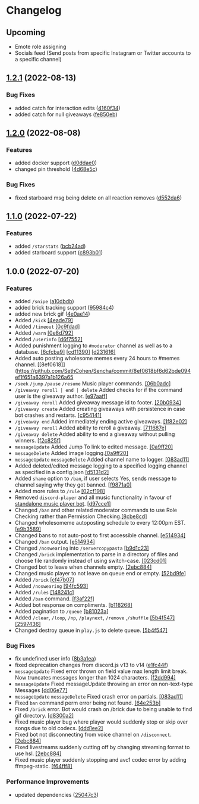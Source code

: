 # Changelog

## Upcoming

- Emote role assigning
- Socials feed (Send posts from specific Instagram or Twitter accounts to a specific channel)

## [1.2.1](https://github.com/SethCohen/Sencha/compare/v1.2.0...v1.2.1) (2022-08-13)


### Bug Fixes

* added catch for interaction edits ([4160f34](https://github.com/SethCohen/Sencha/commit/4160f34324604c888e2371b04db69fe3329cc7dd))
* added catch for null giveaways ([fe850eb](https://github.com/SethCohen/Sencha/commit/fe850eb486eefb8d3610867b9c4dec306b50bb83))

## [1.2.0](https://github.com/SethCohen/Sencha/compare/v1.1.0...v1.2.0) (2022-08-08)


### Features

* added docker support ([d0ddae0](https://github.com/SethCohen/Sencha/commit/d0ddae0a7ff710d622349f4e5c0ab5c1f0f82c97))
* changed pin threshold ([4d68e5c](https://github.com/SethCohen/Sencha/commit/4d68e5caa373cecaa404fff080381969c2de9b41))


### Bug Fixes

* fixed starboard msg being delete on all reaction removes ([d552da6](https://github.com/SethCohen/Sencha/commit/d552da6b8a9d59ffebb9b1db8a2e2a8b4b6f8c62))

## [1.1.0](https://github.com/SethCohen/Sencha/compare/v1.0.0...v1.1.0) (2022-07-22)


### Features

* added `/starstats` ([bcb24ad](https://github.com/SethCohen/Sencha/commit/bcb24add49519b3849977525619f1f7e6c29f932))
* added starboard support ([c893b01](https://github.com/SethCohen/Sencha/commit/c893b01bfc7510ffeff4abca840b7c7685ffb0ae))

## 1.0.0 (2022-07-20)


### Features

* added `/snipe` ([a10dbdb](https://github.com/SethCohen/Sencha/commit/a10dbdb229275a04d9a94547a4dc1d9202b29fa5))
* added brick tracking support ([95984c4](https://github.com/SethCohen/Sencha/commit/95984c485234b439fb5db3e44634c3453153f66a))
* added new brick gif ([4e0ae14](https://github.com/SethCohen/Sencha/commit/4e0ae1467709768ee7bb0050e83157f78a7de7df))
* Added `/kick` [[4eade79]](https://github.com/SethCohen/Sencha/commit/4eade79ecffcff99cd00244aea90b7a1239f4209)
* Added `/timeout` [[0c9fdad]](https://github.com/SethCohen/Sencha/commit/0c9fdadb6e63d7bf93006d8320cab2940a065ad3)
* Added `/warn` [[0e8d792]](https://github.com/SethCohen/Sencha/commit/0e8d792352abf7496ffbdd99648c3bafa6c238a0)
* Added `/userinfo` [[d6f7552]](https://github.com/SethCohen/Sencha/commit/d6f7552a1885c7efc6aa711c11e6fbfc0eb2c4c5)
* Added punishment logging to `#moderator` channel as well as to a database. [[6cfcba9]](https://github.com/SethCohen/Sencha/commit/6cfcba9ab3d3f47f7171099e39bb22f41fa17d95) [[cd11390]](https://github.com/SethCohen/Sencha/commit/cd11390ba767a45365fd607488e38bf07017d1ab) [[d231616]](https://github.com/SethCohen/Sencha/commit/d2316164b5bdc53cf8a66d15b771d175e9fd5067)
* Added auto posting wholesome memes every 24 hours to #memes channel. [[8ef0618]](https://github.com/SethCohen/Sencha/commit/8ef0618bf6d62bde094ef1f651a6397a1b126a65
* `/seek` `/jump` `/pause` `/resume` Music player commands. [[06b0adc]](https://github.com/SethCohen/Sencha/commit/06b0adc128ec6ca02a933426548f664dec06f721)
* `/giveaway reroll | end | delete` Added checks for if the command user is the giveaway author. [[e97aaff]](https://github.com/SethCohen/Sencha/commit/e97aaff9b084419e6181e878dddb3b88efac228a)
* `/giveaway reroll` Added giveaway message id to footer. [[20b0934]](https://github.com/SethCohen/Sencha/commit/20b0934c8c4db27d5dd4ed6ecf5c0f7326bb363d)
* `/giveaway create` Added creating giveaways with persistence in case bot crashes and restarts. [[c954141]](https://github.com/SethCohen/Sencha/commit/c9541413e3dfefa3af20c89f58f469034589eefb)
* `/giveaway end` Added immediately ending active giveaways. [[1f82e02]](https://github.com/SethCohen/Sencha/commit/1f82e02cb5bccd278c48f20348438bba95fb4fb9)
* `/giveaway reroll` Added ability to reroll a giveaway. [[711687e]](https://github.com/SethCohen/Sencha/commit/711687e069c494b96593f62a2341d4089ea85c21)
* `/giveaway delete` Added ability to end a giveaway without pulling winners. [[f2c825f]](https://github.com/SethCohen/Sencha/commit/f2c825f688bb219f6a445bce06b4d5c2066214b1)
* `messageUpdate` Added Jump To link to edited message. [[0a9ff20]](https://github.com/SethCohen/Sencha/commit/0a9ff20c148684cf0fbdbd349d2c261c423f45ed)
* `messageDelete` Added image logging.[[0a9ff20]](https://github.com/SethCohen/Sencha/commit/0a9ff20c148684cf0fbdbd349d2c261c423f45ed)
* `messageUpdate` `messageDelete` Added channel name to logger. [[083ad11]](https://github.com/SethCohen/Sencha/commit/083ad11c3eae2c789627e1b3fbd228fa02fff7b9)
* Added deleted/edited message logging to a specified logging channel as specified in a config.json [[d5131d2]](https://github.com/SethCohen/Sencha/commit/d5131d29fe384906d4fe99bcda32d39c0247040c)
* Added `shame` option to `/ban`, if user selects Yes, sends message to channel saying why they got banned. [[f9871a0]](https://github.com/SethCohen/Sencha/commit/f9871a085f3f745a4b4ab4eab044efef5b6159c5)
* Added more rules to `/rule` [[02cf198]](https://github.com/SethCohen/Sencha/commit/02cf198789933ef960839559376f80b9b3a13df7)
* Removed `discord-player` and all music functionality in favour of [standalone music player bot](https://github.com/SethCohen/Loudred). [[d97cce1]](https://github.com/SethCohen/Sencha/commit/d97cce14e1513850fc6dac89035685020b3fcb12)
* Changed `/ban` and other related moderator commands to use Role Checking rather than Permission Checking.[[8cbe8cd]](https://github.com/SethCohen/Sencha/commit/8cbe8cdb221b68136cc087d5400a6d0adb8bf253)
* Changed wholesomeme autoposting schedule to every 12:00pm EST. [[e9b3589]](https://github.com/SethCohen/Sencha/commit/e9b358909b3dd975e6daa091fce3119e91410f36)
* Changed bans to not auto-post to first accessible channel. [[e514934]](https://github.com/SethCohen/Sencha/commit/e5149340eac75f4e4917622cb53e28234053d43a)
* Changed `/ban` output. [[e514934]](https://github.com/SethCohen/Sencha/commit/e5149340eac75f4e4917622cb53e28234053d43a)
* Changed `/noswearing` into `/servercopypasta` [[b9d1c23]](https://github.com/SethCohen/Sencha/commit/b9d1c23578d47c7c53202de49fe2236596aaaee7)
* Changed `/brick` implementation to parse in a directory of files and choose file randomly instead of using switch-case. [[023cd01]](https://github.com/SethCohen/Sencha/commit/023cd0145ee34cc16f93a339db4f11b85d52cddd)
* Changed bot to leave when channels empty. [[2ebc884]](https://github.com/SethCohen/Sencha/commit/2ebc884ca3c52ce5f3073ecd06c99bce4007237a)
* Changed music player to not leave on queue end or empty. [[52bd9fe]](https://github.com/SethCohen/Sencha/commit/52bd9fec8acdb8596a6ebfa353556ee87bdfd15e)
* Added `/brick` [[cf47b07]](https://github.com/SethCohen/Sencha/commit/cf47b07c06bd08432e6c2cc13bd761e068aed5c2)
* Added `/noswearing` [[94fc593]](https://github.com/SethCohen/Sencha/commit/94fc5936ccdd522c34d05789a97b0d2ba4a04aab)
* Added `/rules` [[148241c]](https://github.com/SethCohen/Sencha/commit/148241ce53e212836bc0584d39a287949aa92d0b)
* Added `/ban` command. [[f3af22f]](https://github.com/SethCohen/Sencha/commit/f3af22f6d635ad0a7551dee337ffa4a3e227e61d)
* Added bot response on compliments. [[b118268]](https://github.com/SethCohen/Sencha/commit/b1182681087aa25845524058a85f894fabffcc11)
* Added pagination to `/queue` [[b81023a]](https://github.com/SethCohen/Sencha/commit/b81023a46258e9d4dace6df88c20376ada7df470)
* Added `/clear`, `/loop`, `/np`, `/playnext`, `/remove` ,`/shuffle` [[5b4f547]](https://github.com/SethCohen/Sencha/commit/5b4f547115e65cdad1171a80ce1ed3c779fca0d3) [[2597436]](https://github.com/SethCohen/Sencha/commit/2597436f4725908b70bf787b5fcdf65b48a64a49)
* Changed destroy queue in `play.js` to delete queue. [[5b4f547]](https://github.com/SethCohen/Sencha/commit/5b4f547115e65cdad1171a80ce1ed3c779fca0d3)


### Bug Fixes

* fix undefined user info ([8b3a1ea](https://github.com/SethCohen/Sencha/commit/8b3a1ea14a372e09b91131870baaa29bed51f1ff))
* fixed deprecation changes from discord.js v13 to v14 ([e1fc44f](https://github.com/SethCohen/Sencha/commit/e1fc44f95d38f852b4b4dcd287836f384733cfad))
* `messageUpdate` Fixed error thrown on field value max length limit break. Now truncates messages longer than 1024 characters. [[f2dd994]](https://github.com/SethCohen/Sencha/commit/f2dd994be3c58fbca7b2889218e57e6a837577de)
* `messageUpdate` Fixed messageUpdate throwing an error on non-text-type Messages [[dd06e77]](https://github.com/SethCohen/Sencha/commit/dd06e77663a68688636a857336d6873797df1e8e)
* `messageUpdate` `messageDelete` Fixed crash error on partials. [[083ad11]](https://github.com/SethCohen/Sencha/commit/083ad11c3eae2c789627e1b3fbd228fa02fff7b9)
* Fixed `ban` command perm error being not found. [[64e253b]](https://github.com/SethCohen/Sencha/commit/64e253bffbea9a9b3a15a3ca8cc28f302d3adc88)
* Fixed `/brick` error. Bot would crash on /brick due to being unable to find gif directory. [[d8300a2]](https://github.com/SethCohen/Sencha/commit/d8300a2df664d8c3f6ab3aa0761ab3ad0d6893f6)
* Fixed music player bug where player would suddenly stop or skip over songs due to old codecs. [[ddd1ee2]](https://github.com/SethCohen/Sencha/commit/ddd1ee28c94e677787bc81b69eb21c570685f3e3)
* Fixed bot not disconnecting from voice channel on `/disconnect`. [[2ebc884]](https://github.com/SethCohen/Sencha/commit/2ebc884ca3c52ce5f3073ecd06c99bce4007237a)
* Fixed livestreams suddenly cutting off by changing streaming format to use hsl. [[2ebc884]](https://github.com/SethCohen/Sencha/commit/2ebc884ca3c52ce5f3073ecd06c99bce4007237a)
* Fixed music player suddenly stopping and avc1 codec error by adding ffmpeg-static. [[f64fff8]](https://github.com/SethCohen/Sencha/commit/f64fff8afee7b4070d672b8c8f38dd56ff6fc367)


### Performance Improvements

* updated dependencies ([25047c3](https://github.com/SethCohen/Sencha/commit/25047c3558922bc452ae22944044c0c99c47f615))
